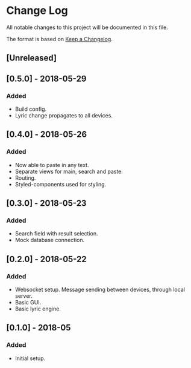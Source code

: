 
# Change Log
All notable changes to this project will be documented in this file.

The format is based on [Keep a Changelog](http://keepachangelog.com/).

## [Unreleased]

## [0.5.0] - 2018-05-29
### Added
- Build config.
- Lyric change propagates to all devices.

## [0.4.0] - 2018-05-26
### Added
- Now able to paste in any text.
- Separate views for main, search and paste.
- Routing.
- Styled-components used for styling.

## [0.3.0] - 2018-05-23
### Added
- Search field with result selection.
- Mock database connection.

## [0.2.0] - 2018-05-22
### Added
- Websocket setup. Message sending between devices, through local server.
- Basic GUI.
- Basic lyric engine.

## [0.1.0] - 2018-05
### Added
- Initial setup.
